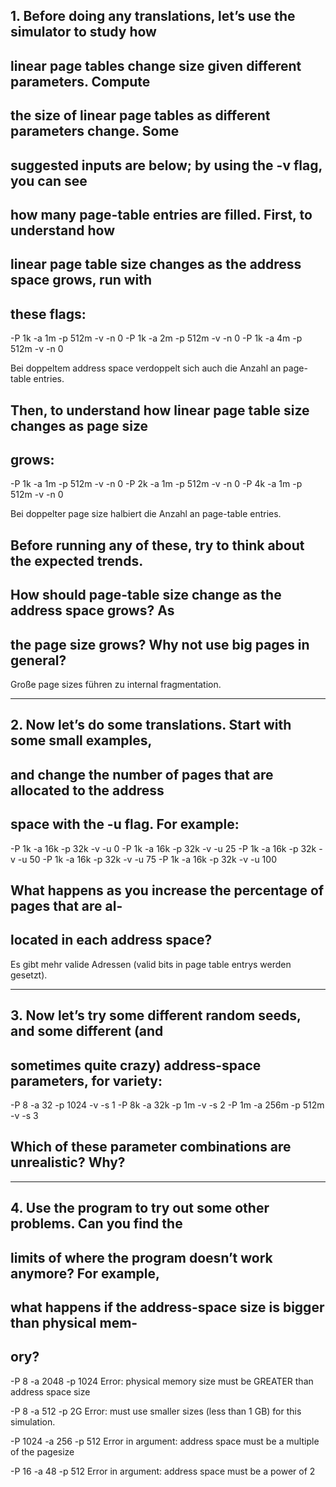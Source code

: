 ## 1. Before doing any translations, let’s use the simulator to study how
## linear page tables change size given different parameters. Compute
## the size of linear page tables as different parameters change. Some
## suggested inputs are below; by using the -v flag, you can see
## how many page-table entries are filled. First, to understand how
## linear page table size changes as the address space grows, run with
## these flags:

-P 1k -a 1m -p 512m -v -n 0
-P 1k -a 2m -p 512m -v -n 0
-P 1k -a 4m -p 512m -v -n 0

Bei doppeltem address space verdoppelt sich auch die Anzahl an page-table entries.

## Then, to understand how linear page table size changes as page size
## grows:

-P 1k -a 1m -p 512m -v -n 0
-P 2k -a 1m -p 512m -v -n 0
-P 4k -a 1m -p 512m -v -n 0

Bei doppelter page size halbiert die Anzahl an page-table entries.

## Before running any of these, try to think about the expected trends.
## How should page-table size change as the address space grows? As
## the page size grows? Why not use big pages in general?

Große page sizes führen zu internal fragmentation.

----------------------------------------------------------------------------------------------------

## 2. Now let’s do some translations. Start with some small examples,
## and change the number of pages that are allocated to the address
## space with the -u flag. For example:

-P 1k -a 16k -p 32k -v -u 0
-P 1k -a 16k -p 32k -v -u 25
-P 1k -a 16k -p 32k -v -u 50
-P 1k -a 16k -p 32k -v -u 75
-P 1k -a 16k -p 32k -v -u 100

## What happens as you increase the percentage of pages that are al-
## located in each address space?

Es gibt mehr valide Adressen (valid bits in page table entrys werden gesetzt).


----------------------------------------------------------------------------------------------------

## 3. Now let’s try some different random seeds, and some different (and
## sometimes quite crazy) address-space parameters, for variety:

-P 8 -a 32 -p 1024 -v -s 1
-P 8k -a 32k -p 1m -v -s 2
-P 1m -a 256m -p 512m -v -s 3

## Which of these parameter combinations are unrealistic? Why?


----------------------------------------------------------------------------------------------------

## 4. Use the program to try out some other problems. Can you find the
## limits of where the program doesn’t work anymore? For example,
## what happens if the address-space size is bigger than physical mem-
## ory?

-P 8 -a 2048 -p 1024
Error: physical memory size must be GREATER than address space size

-P 8 -a 512 -p 2G
Error: must use smaller sizes (less than 1 GB) for this simulation.

-P 1024 -a 256 -p 512
Error in argument: address space must be a multiple of the pagesize

-P 16 -a 48 -p 512
Error in argument: address space must be a power of 2
